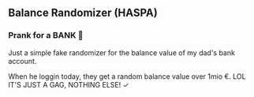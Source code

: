 ## Balance Randomizer (HASPA)
### Prank for a BANK 🤣
Just a simple fake randomizer for the balance value of my dad's bank account.

When he loggin today, they get a random balance value over 1mio €. LOL
IT'S JUST A GAG, NOTHING ELSE! ✓
